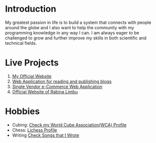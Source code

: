 # Introduction
My greatest passion in life is to build a system that connects with people around the globe and I also want to help the community with my programming knowledge in any way I can. I am always eager to be challenged to grow and further improve my skills in both scientific and technical fields. 

# Live Projects
1. [My Official Website](https://www.surajpheudin.com.np/)
2. [Web Application for reading and publishing blogs](https://project-blooog.vercel.app/)
3. [Single Vendor e-Commerce Web Application](https://commerce-fox.vercel.app/)
3. [Official Website of Rabina Limbu](https://www.rabinalimbu.com.np/)

# Hobbies

- Cubing: [Check my World Cube Association(WCA) Profile](https://www.worldcubeassociation.org/persons/2017PHEU01)
- Chess: [Lichess Profile](https://lichess.org/@/suraj_pheudin)
- Writing [Check Songs that I Wrote](https://www.youtube.com/watch?v=r7H8kocz0-o&list=PLAHqIVBNigc-guVX99WoBb6IAYloSqsAT)

